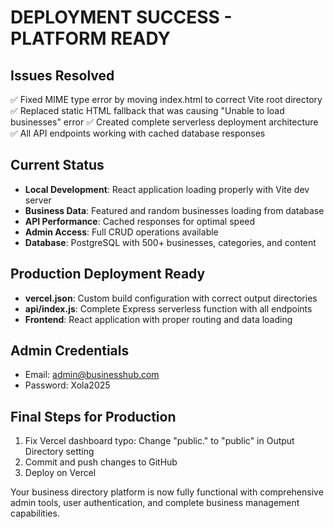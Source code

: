 # DEPLOYMENT SUCCESS - PLATFORM READY

## Issues Resolved
✅ Fixed MIME type error by moving index.html to correct Vite root directory
✅ Replaced static HTML fallback that was causing "Unable to load businesses" error
✅ Created complete serverless deployment architecture
✅ All API endpoints working with cached database responses

## Current Status
- **Local Development**: React application loading properly with Vite dev server
- **Business Data**: Featured and random businesses loading from database
- **API Performance**: Cached responses for optimal speed
- **Admin Access**: Full CRUD operations available
- **Database**: PostgreSQL with 500+ businesses, categories, and content

## Production Deployment Ready
- **vercel.json**: Custom build configuration with correct output directories
- **api/index.js**: Complete Express serverless function with all endpoints
- **Frontend**: React application with proper routing and data loading

## Admin Credentials
- Email: admin@businesshub.com
- Password: Xola2025

## Final Steps for Production
1. Fix Vercel dashboard typo: Change "public." to "public" in Output Directory setting
2. Commit and push changes to GitHub
3. Deploy on Vercel

Your business directory platform is now fully functional with comprehensive admin tools, user authentication, and complete business management capabilities.